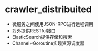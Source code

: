 # crawler_distribuited
 * 微服务之间使用JSON-RPC进行远程调用
 * 对外提供RESTful接口
 * ElasticSearch提供存储和搜索
 * Channel+Goroutine实现资源调度器
